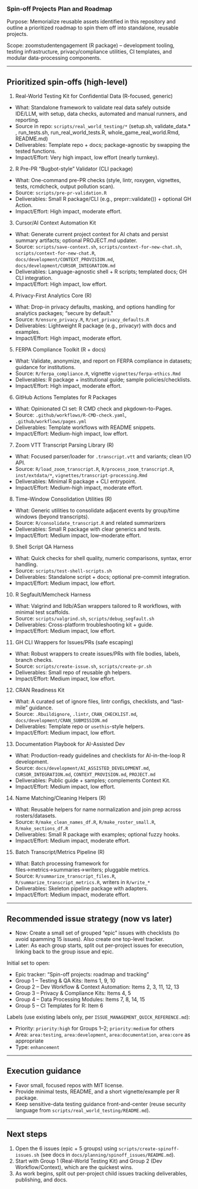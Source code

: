 ### Spin-off Projects Plan and Roadmap

Purpose: Memorialize reusable assets identified in this repository and outline a prioritized roadmap to spin them off into standalone, reusable projects.

Scope: zoomstudentengagement (R package) – development tooling, testing infrastructure, privacy/compliance utilities, CI templates, and modular data-processing components.

---

## Prioritized spin-offs (high-level)

1) Real-World Testing Kit for Confidential Data (R-focused, generic)
- What: Standalone framework to validate real data safely outside IDE/LLM, with setup, data checks, automated and manual runners, and reporting.
- Source in repo: `scripts/real_world_testing/*` (setup.sh, validate_data.* , run_tests.sh, run_real_world_tests.R, whole_game_real_world.Rmd, README.md)
- Deliverables: Template repo + docs; package-agnostic by swapping the tested functions.
- Impact/Effort: Very high impact, low effort (nearly turnkey).

2) R Pre-PR “Bugbot-style” Validator (CLI package)
- What: One-command pre-PR checks (style, lintr, roxygen, vignettes, tests, rcmdcheck, output pollution scan).
- Source: `scripts/pre-pr-validation.R`
- Deliverables: Small R package/CLI (e.g., preprr::validate()) + optional GH Action.
- Impact/Effort: High impact, moderate effort.

3) Cursor/AI Context Automation Kit
- What: Generate current project context for AI chats and persist summary artifacts; optional PROJECT.md updater.
- Source: `scripts/save-context.sh`, `scripts/context-for-new-chat.sh`, `scripts/context-for-new-chat.R`, `docs/development/CONTEXT_PROVISION.md`, `docs/development/CURSOR_INTEGRATION.md`
- Deliverables: Language-agnostic shell + R scripts; templated docs; GH CLI integration.
- Impact/Effort: High impact, low effort.

4) Privacy-First Analytics Core (R)
- What: Drop-in privacy defaults, masking, and options handling for analytics packages; “secure by default.”
- Source: `R/ensure_privacy.R`, `R/set_privacy_defaults.R`
- Deliverables: Lightweight R package (e.g., privacyr) with docs and examples.
- Impact/Effort: High impact, moderate effort.

5) FERPA Compliance Toolkit (R + docs)
- What: Validate, anonymize, and report on FERPA compliance in datasets; guidance for institutions.
- Source: `R/ferpa_compliance.R`, vignette `vignettes/ferpa-ethics.Rmd`
- Deliverables: R package + institutional guide; sample policies/checklists.
- Impact/Effort: High impact, moderate effort.

6) GitHub Actions Templates for R Packages
- What: Opinionated CI set: R CMD check and pkgdown-to-Pages.
- Source: `.github/workflows/R-CMD-check.yaml`, `.github/workflows/pages.yml`
- Deliverables: Template workflows with README snippets.
- Impact/Effort: Medium-high impact, low effort.

7) Zoom VTT Transcript Parsing Library (R)
- What: Focused parser/loader for `.transcript.vtt` and variants; clean I/O API.
- Source: `R/load_zoom_transcript.R`, `R/process_zoom_transcript.R`, `inst/extdata/*`, `vignettes/transcript-processing.Rmd`
- Deliverables: Minimal R package + CLI entrypoint.
- Impact/Effort: Medium-high impact, moderate effort.

8) Time-Window Consolidation Utilities (R)
- What: Generic utilities to consolidate adjacent events by group/time windows (beyond transcripts).
- Source: `R/consolidate_transcript.R` and related summarizers
- Deliverables: Small R package with clear generics and tests.
- Impact/Effort: Medium impact, low–moderate effort.

9) Shell Script QA Harness
- What: Quick checks for shell quality, numeric comparisons, syntax, error handling.
- Source: `scripts/test-shell-scripts.sh`
- Deliverables: Standalone script + docs; optional pre-commit integration.
- Impact/Effort: Medium impact, low effort.

10) R Segfault/Memcheck Harness
- What: Valgrind and lldb/ASan wrappers tailored to R workflows, with minimal test scaffolds.
- Source: `scripts/valgrind.sh`, `scripts/debug_segfault.sh`
- Deliverables: Cross-platform troubleshooting kit + guide.
- Impact/Effort: Medium impact, low effort.

11) GH CLI Wrappers for Issues/PRs (safe escaping)
- What: Robust wrappers to create issues/PRs with file bodies, labels, branch checks.
- Source: `scripts/create-issue.sh`, `scripts/create-pr.sh`
- Deliverables: Small repo of reusable gh helpers.
- Impact/Effort: Medium impact, low effort.

12) CRAN Readiness Kit
- What: A curated set of ignore files, lintr configs, checklists, and “last-mile” guidance.
- Source: `.Rbuildignore`, `.lintr`, `CRAN_CHECKLIST.md`, `docs/development/CRAN_SUBMISSION.md`
- Deliverables: Template repo or `usethis`-style helpers.
- Impact/Effort: Medium impact, low effort.

13) Documentation Playbook for AI-Assisted Dev
- What: Production-ready guidelines and checklists for AI-in-the-loop R development.
- Source: `docs/development/AI_ASSISTED_DEVELOPMENT.md`, `CURSOR_INTEGRATION.md`, `CONTEXT_PROVISION.md`, `PROJECT.md`
- Deliverables: Public guide + samples; complements Context Kit.
- Impact/Effort: Medium impact, low effort.

14) Name Matching/Cleaning Helpers (R)
- What: Reusable helpers for name normalization and join prep across rosters/datasets.
- Source: `R/make_clean_names_df.R`, `R/make_roster_small.R`, `R/make_sections_df.R`
- Deliverables: Small R package with examples; optional fuzzy hooks.
- Impact/Effort: Medium impact, moderate effort.

15) Batch Transcript/Metrics Pipeline (R)
- What: Batch processing framework for files→metrics→summaries→writers; pluggable metrics.
- Source: `R/summarize_transcript_files.R`, `R/summarize_transcript_metrics.R`, writers in `R/write_*`
- Deliverables: Skeleton pipeline package with adapters.
- Impact/Effort: Medium impact, moderate effort.

---

## Recommended issue strategy (now vs later)

- Now: Create a small set of grouped “epic” issues with checklists (to avoid spamming 15 issues). Also create one top-level tracker.
- Later: As each group starts, split out per-project issues for execution, linking back to the group issue and epic.

Initial set to open:
- Epic tracker: “Spin-off projects: roadmap and tracking”
- Group 1 – Testing & QA Kits: Items 1, 9, 10
- Group 2 – Dev Workflow & Context Automation: Items 2, 3, 11, 12, 13
- Group 3 – Privacy & Compliance Kits: Items 4, 5
- Group 4 – Data Processing Modules: Items 7, 8, 14, 15
- Group 5 – CI Templates for R: Item 6

Labels (use existing labels only, per `ISSUE_MANAGEMENT_QUICK_REFERENCE.md`):
- Priority: `priority:high` for Groups 1–2; `priority:medium` for others
- Area: `area:testing`, `area:development`, `area:documentation`, `area:core` as appropriate
- Type: `enhancement`

---

## Execution guidance

- Favor small, focused repos with MIT license.
- Provide minimal tests, README, and a short vignette/example per R package.
- Keep sensitive-data testing guidance front-and-center (reuse security language from `scripts/real_world_testing/README.md`).

---

## Next steps

1) Open the 6 issues (epic + 5 groups) using `scripts/create-spinoff-issues.sh` (see docs in `docs/planning/spinoff_issues/README.md`).
2) Start with Group 1 (Real-World Testing Kit) and Group 2 (Dev Workflow/Context), which are the quickest wins.
3) As work begins, split out per-project child issues tracking deliverables, publishing, and docs.